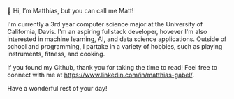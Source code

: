👋 Hi, I’m Matthias, but you can call me Matt! 

I'm currently a 3rd year computer science major at the University of California, Davis. I'm an aspiring fullstack developer,
hovever I'm also interested in machine learning, AI, and data science applications. Outside of school and programming, I partake 
in a variety of hobbies, such as playing instruments, fitness, and cooking.

If you found my Github, thank you for taking the time to read! Feel free to connect with me at https://www.linkedin.com/in/matthias-gabel/.

Have a wonderful rest of your day!

<!---
mutthias/mutthias is a ✨ special ✨ repository because its `README.md` (this file) appears on your GitHub profile.
You can click the Preview link to take a look at your changes.
--->
